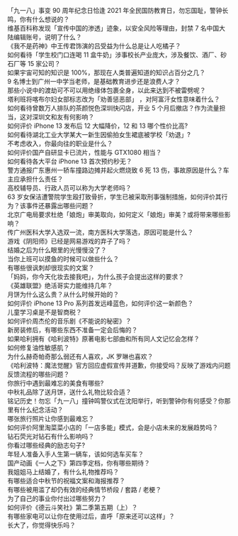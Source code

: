 「九一八」事变 90 周年纪念日恰逢 2021 年全民国防教育日，勿忘国耻，警钟长鸣，你有什么想说的？  
维基百科称发现「宣传中国的渗透」迹象，以安全风险等理由，封禁 7 名中国大陆编辑账号，说明了什么？  
《我不是药神》中王传君饰演的吕受益为什么总是让人吃橘子？  
如何看待「学生校门口连喝 11 盒牛奶」涉事校长产业庞大，涉及餐饮、酒厂、砂石厂等 15 家公司？  
如果宇宙可知的知识是 100%，那现在人类普遍知道的知识占百分之几？  
9 名博士到广州一中学当老师，是基础教育进步还是浪费人才？  
那些小说中的渡劫可不可以用绝缘体包裹全身，以此来达到不被雷劈呢？  
塔利班将喀布尔妇女部标志改为「劝善惩恶部」 ，对阿富汗女性意味着什么？  
如何看待曾数万人排队的茶颜悦色深圳快闪店，开业 5 个月后撤店？作为流量担当，这对深圳文和友有何影响？  
如何评价 iPhone 13 发布后 12 大幅降价，12 和 13 哪个性价比高?  
如何看待湖北工业大学某大一新生因偷拍女生裙底被学校「劝退」?  
不考虑收入，你最向往的职业是什么？  
如何评价国产自研显卡已流片，性能与 GTX1080 相当？  
如何看待各大平台 iPhone 13 首次预约秒无？  
警方通报广东惠州一轿车撞路边摊并起火燃烧致 6 死 13 伤，事故原因是什么？车主应承担什么责任？  
高校辅导员、行政人员可以称为大学老师吗？  
63 岁女保洁遭警院学生殴打致骨折，学生已被采取刑事强制措施，如何评价其行为？该事件还暴露出哪些问题？  
北京广电局要求杜绝「娘炮」审美取向，如何定义「娘炮」审美？或将带来哪些影响？  
传广州医科大学入选双一流，南方医科大学落选，原因可能是什么？  
游戏《阴阳师》已经是网易游戏的弃子了吗？  
结婚之后为什么眼里的光慢慢没了？  
当你上班可以摸鱼的时候可以做些什么？  
有哪些很讽刺却很现实的文案？  
「妈妈，你今天化妆去接我吧」，为什么孩子会提出这样的要求？  
《英雄联盟》绝活哥实力能维持几年？  
月饼为什么这么贵？从什么时候开始的？  
如何评价 iPhone 13 Pro 系列首发远峰蓝色，如何评价这一新颜色？  
儿童学习桌是不是智商税？  
如何评价周杰伦的音乐剧《不能说的秘密》？  
新房装修后，有哪些东西不准备一定会后悔的？  
如果哈利拥有《哈利波特》原著电影七部曲和所有同人文记忆会怎样？  
如何修复油性敏感肌？  
为什么赫奇帕奇那么弱还有人喜欢，JK 罗琳也喜欢？  
《哈利波特：魔法觉醒》官方回应虚假宣传并道歉，你接受吗？反映了游戏内问题反馈流程的哪些问题？  
你旅行中遇到最难忘的美食有哪些?  
中秋礼品除了送月饼，送什么礼物比较合适？  
铭记历史！勿忘「九一八」撞钟鸣警仪式在沈阳举行，听到警钟你有何感受？你那里有什么纪念活动？  
哪张旅行照片让你感到最难忘？  
如何评价阿里淘菜菜小店的「一店多能」模式，会是小店未来的发展趋势吗？  
钻石荧光对钻石有什么影响吗？  
你看过哪些经典的励志句子?  
年轻人准备入手人生第一辆车，该如何选车买车？  
国产动画《一人之下》第四季定档，你有哪些期待？  
我姐姐马上结婚了，有什么礼物推荐吗？  
有哪些适合中秋节的祝福文案和海报推荐？  
有哪些被用滥了却仍有效的经典情节桥段 / 套路 / 老梗？  
为了自己的事业你付出过哪些努力？  
如何评价《德云斗笑社》第二季第五期（上）？  
有哪些家电可以让你在使用过后，直呼「原来还可以这样」？  
长大了，你觉得快乐吗？  
